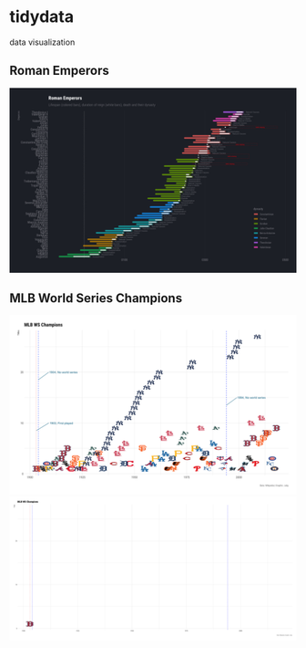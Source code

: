 # tidydata
data visualization

## Roman Emperors
![](plot/emperors.png)

## MLB World Series Champions
![](plot/wschampions.png)
![](plot/wschampions.gif)